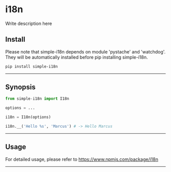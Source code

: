 # i18n

Write description here

## Install

Please note that simple-i18n depends on module 'pystache' and 'watchdog'.  
They will be automatically installed before pip installing simple-i18n.

```sh
pip install simple-i18n
```

---

## Synopsis

```py
from simple-i18n import I18n

options = ...

i18n = I18n(options)

i18n.__('Hello %s', 'Marcus') # -> Hello Marcus
```

---

## Usage

For detailed usage, please refer to <https://www.npmjs.com/package/i18n>

---
